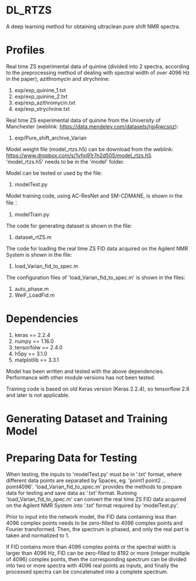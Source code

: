 # DL_RTZS
A deep learning method for obtaining ultraclean pure shift NMR spectra. 

# Profiles
Real time ZS experimental data of quinine (divided into 2 spectra, according to the preprocessing method of dealing with spectral width of over 4096 Hz in the paper), azithromycin and strychnine:
1. exp/exp_quinine_1.txt
2. exp/exp_quinine_2.txt
3. exp/exp_azithromycin.txt
4. exp/exp_strychnine.txt

Real time ZS experimental data of quinine from the University of Manchester (weblink: https://data.mendeley.com/datasets/rgj4jwcsnz):
1. exp/Pure_shift_archive_Varian

Model weight file (model_rtzs.h5) can be download from the weblink: https://www.dropbox.com/s/1yfoj91r7n2d505/model_rtzs.h5. 'model_rtzs.h5' needs to be in the 'model' folder.

Model can be tested or used by the file:
1. modelTest.py

Model training code, using AC-ResNet and SM-CDMANE, is shown in the file：
1. modelTrain.py

The code for generating dataset is shown in the file:
1. dataset_rtZS.m

The code for loading the real time ZS FID data acquired on the Agilent NMR System is shown in the file:
1. load_Varian_fid_to_spec.m

The configuration files of 'load_Varian_fid_to_spec.m' is shown in the files:
1. auto_phase.m
2. WeiF_LoadFid.m

# Dependencies
1. keras == 2.2.4
2. numpy == 1.16.0
3. tensorfolw == 2.4.0
4. h5py == 3.1.0
5. matplotlib == 3.3.1

Model has been written and tested with the above dependencies. Performance with other module versions has not been tested.

Training code is based on old Keras version (Keras 2.2.4), so tensorflow 2.6 and later is not applicable.

# Generating Dataset and Training Model


# Preparing Data for Testing
When testing, the inputs to 'modelTest.py' must be in '.txt' format, where different data points are separated by Spaces, eg. 'point1 point2 ... point4096'. 'load_Varian_fid_to_spec.m' provides the methods to prepare data for testing and save data as '.txt' format. Running 'load_Varian_fid_to_spec.m' can convert the real time ZS FID data acquired on the Agilent NMR System into '.txt' format required by 'modelTest.py'.

Prior to input into the network model, the FID data containing less than 4096 complex points needs to be zero-filled to 4096 complex points and Fourier transformed. Then, the spectrum is phased, and only the real part is taken and normalized to 1.

If FID contains more than 4096 complex points or the spectral width is larger than 4096 Hz, FID can be zero-filled to 8192 or more (integer multiple of 4096) complex points, then the corresponding spectrum can be divided into two or more spectra with 4096 real points as inputs, and finally the processed spectra can be concatenated into a complete spectrum.
